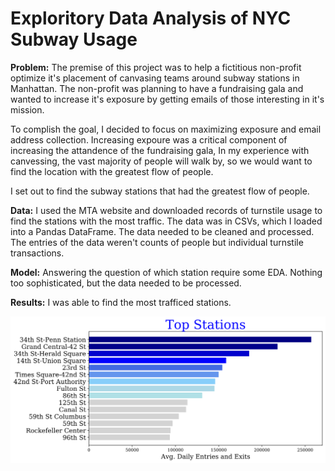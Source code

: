 # Exploritory Data Analysis of NYC Subway Usage

**Problem:** The premise of this project was to help a fictitious non-profit optimize it's placement of canvasing teams around subway stations in Manhattan. The non-profit was planning to have a fundraising gala and wanted to increase it's exposure by getting emails of those interesting in it's mission.   

To complish the goal, I decided to focus on maximizing exposure and email address collection. Increasing expoure was a critical component of increasing the attandence of the fundraising gala,  In my experience with canvessing, the vast majority of people will walk by, so we would want to find the location with the greatest flow of people. 

I set out to find the subway stations that had the greatest flow of people. 

**Data:** I used the MTA website and downloaded records of turnstile usage to find the stations with the most traffic. The data was in CSVs, which I loaded into a Pandas DataFrame. The data needed to be cleaned and processed. The entries of the data weren't counts of people but individual turnstile transactions. 

**Model:** Answering the question of which station require some EDA. Nothing too sophisticated, but the data needed to be processed. 

**Results:** I was able to find the most trafficed stations. 

![Top stations](./images/topstation.svg)

